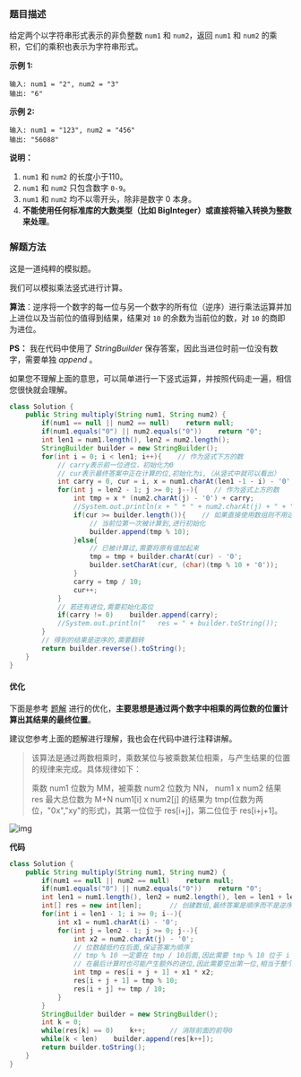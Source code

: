 ### 题目描述

给定两个以字符串形式表示的非负整数 `num1` 和 `num2`，返回 `num1` 和 `num2` 的乘积，它们的乘积也表示为字符串形式。

**示例 1:**

```
输入: num1 = "2", num2 = "3"
输出: "6"
```

**示例 2:**

```
输入: num1 = "123", num2 = "456"
输出: "56088"
```

**说明：**

1. `num1` 和 `num2` 的长度小于110。
2. `num1` 和 `num2` 只包含数字 `0-9`。
3. `num1` 和 `num2` 均不以零开头，除非是数字 0 本身。
4. **不能使用任何标准库的大数类型（比如 BigInteger）**或**直接将输入转换为整数来处理**。

### 解题方法

这是一道纯粹的模拟题。

我们可以模拟乘法竖式进行计算。

**算法**：逆序将一个数字的每一位与另一个数字的所有位（逆序）进行乘法运算并加上进位以及当前位的值得到结果，结果对 `10` 的余数为当前位的数，对 `10` 的商即为进位。

**PS：** 我在代码中使用了 *StringBuilder* 保存答案，因此当进位时前一位没有数字，需要单独 *append* 。

如果您不理解上面的意思，可以简单进行一下竖式运算，并按照代码走一遍，相信您很快就会理解。

```java
class Solution {
    public String multiply(String num1, String num2) {
        if(num1 == null || num2 == null)    return null;
        if(num1.equals("0") || num2.equals("0"))    return "0";
        int len1 = num1.length(), len2 = num2.length();
        StringBuilder builder = new StringBuilder();
        for(int i = 0; i < len1; i++){    // 作为竖式下方的数
            // carry表示前一位进位，初始化为0
            // cur表示最终答案中正在计算的位,初始化为i,（从竖式中就可以看出）
            int carry = 0, cur = i, x = num1.charAt(len1 -1 - i) - '0';
            for(int j = len2 - 1; j >= 0; j--){    // 作为竖式上方的数
                int tmp = x * (num2.charAt(j) - '0') + carry;
                //System.out.println(x + " * " + num2.charAt(j) + " + " + carry + " = " + tmp);
                if(cur >= builder.length()){    // 如果直接使用数组则不用这一步
                    // 当前位第一次被计算到,进行初始化
                    builder.append(tmp % 10);
                }else{
                    // 已被计算过,需要将原有值加起来
                    tmp = tmp + builder.charAt(cur) - '0';
                    builder.setCharAt(cur, (char)(tmp % 10 + '0'));
                }
                carry = tmp / 10;
                cur++;
            }
            // 若还有进位,需要初始化高位
            if(carry != 0)    builder.append(carry);
            //System.out.println("   res = " + builder.toString());
        }
        // 得到的结果是逆序的,需要翻转
        return builder.reverse().toString();
    }
}
```

#### 优化

下面是参考 [题解](https://leetcode-cn.com/problems/multiply-strings/solution/you-hua-ban-shu-shi-da-bai-994-by-breezean/) 进行的优化，**主要思想是通过两个数字中相乘的两位数的位置计算出其结果的最终位置**。

建议您参考上面的题解进行理解，我也会在代码中进行注释讲解。

> 该算法是通过两数相乘时，乘数某位与被乘数某位相乘，与产生结果的位置的规律来完成。具体规律如下：
>
> 乘数 num1 位数为 MM，被乘数 num2 位数为 NN， num1 x num2 结果 res 最大总位数为 M+N
> num1[i] x num2[j] 的结果为 tmp(位数为两位，"0x","xy"的形式)，其第一位位于 res[i+j]，第二位位于 res[i+j+1]。

![img](https://pic.leetcode-cn.com/171cad48cd0c14f565f2a0e5aa5ccb130e4562906ee10a84289f12e4460fe164-image.png)

**代码**

```java
class Solution {
    public String multiply(String num1, String num2) {
        if(num1 == null || num2 == null)    return null;
        if(num1.equals("0") || num2.equals("0"))    return "0";
        int len1 = num1.length(), len2 = num2.length(), len = len1 + len2;
        int[] res = new int[len];       // 创建数组,最终答案是顺序而不是逆序的
        for(int i = len1 - 1; i >= 0; i--){
            int x1 = num1.charAt(i) - '0';
            for(int j = len2 - 1; j >= 0; j--){
                int x2 = num2.charAt(j) - '0';
                // 位数越低约在后面,保证答案为顺序
                // tmp % 10 一定要在 tmp / 10后面,因此需要 tmp % 10 位于 i + j + 1上才不会使得所谓为负
                // 在最后计算时也可能产生额外的进位,因此需要空出第一位,相当于整个后移一位,所以也必须+1
                int tmp = res[i + j + 1] + x1 * x2;
                res[i + j + 1] = tmp % 10;
                res[i + j] += tmp / 10;
            }
        }
        StringBuilder builder = new StringBuilder();
        int k = 0;
        while(res[k] == 0)    k++;      // 消除前面的前导0
        while(k < len)    builder.append(res[k++]);
        return builder.toString();
    }
}
```

